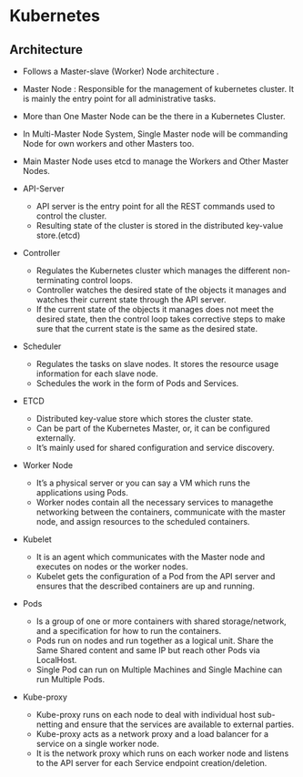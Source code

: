 # Kubernetes

## Architecture

* Follows a Master-slave (Worker) Node architecture .
* Master Node : Responsible for the management of kubernetes cluster. It is mainly the entry point for all administrative tasks.
* More than One Master Node can be the there in a Kubernetes Cluster.
* In Multi-Master Node System, Single Master node will be commanding Node for own workers and other Masters too.
* Main Master Node uses etcd to manage the Workers and Other Master Nodes.


* API-Server
	
	* API server is the entry point for all the REST commands used to control the cluster.
	* Resulting state of the cluster is stored in the distributed key-value store.(etcd)

* Controller
	
	* Regulates the Kubernetes cluster which manages the different non-terminating control loops.
	* Controller watches the desired state of the objects it manages and watches their current state through the API server.
	* If the current state of the objects it manages does not meet the desired state, then the control loop takes corrective steps to make sure that the current state is the same as the desired state.

* Scheduler
	
	* Regulates the tasks on slave nodes. It stores the resource usage information for each slave node.
	* Schedules the work in the form of Pods and Services.

* ETCD
	
	* Distributed key-value store which stores the cluster state.
	* Can be part of the Kubernetes Master, or, it can be configured externally.
	* It’s mainly used for shared configuration and service discovery.
	
* Worker Node
	
	* It’s a physical server or you can say a VM which runs the applications using Pods.
	* Worker nodes contain all the necessary services to managethe networking between the containers, communicate with the master node, and assign resources to the scheduled containers.
	
* Kubelet
	
	* It is an agent which communicates with the Master node and executes on nodes or the worker nodes.
	* Kubelet gets the configuration of a Pod from the API server and ensures that the described containers are up and running.
	
* Pods	
	
	* Is a group of one or more containers with shared storage/network, and a specification for how to run the containers.
	* Pods run on nodes and run together as a logical unit. Share the Same Shared content and same IP but reach other Pods via LocalHost.
	* Single Pod can run on Multiple Machines and Single Machine can run Multiple Pods.
	
* Kube-proxy
	
	* Kube-proxy runs on each node to deal with individual host sub-netting and ensure that the services are available to external parties.
	* Kube-proxy acts as a network proxy and a load balancer for a service on a single worker node.
	* It is the network proxy which runs on each worker node and listens to the API server for each Service endpoint creation/deletion.